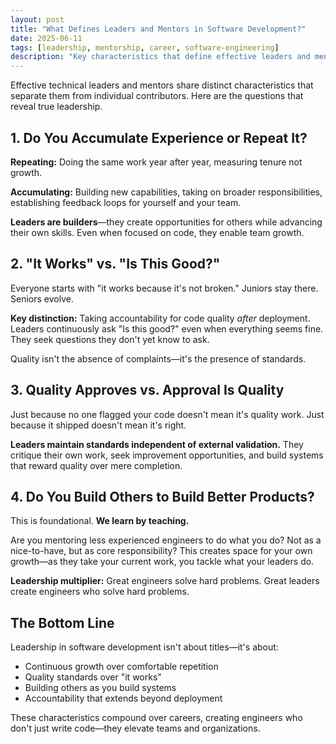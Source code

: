 ```yaml
---
layout: post
title: "What Defines Leaders and Mentors in Software Development?"
date: 2025-06-11
tags: [leadership, mentorship, career, software-engineering]
description: "Key characteristics that define effective leaders and mentors in software development—accountability, continuous learning, and building others."
---
```


Effective technical leaders and mentors share distinct characteristics that separate them from individual contributors. Here are the questions that reveal true leadership.

## 1. Do You Accumulate Experience or Repeat It?

**Repeating:** Doing the same work year after year, measuring tenure not growth.

**Accumulating:** Building new capabilities, taking on broader responsibilities, establishing feedback loops for yourself and your team.

**Leaders are builders**—they create opportunities for others while advancing their own skills. Even when focused on code, they enable team growth.

## 2. "It Works" vs. "Is This Good?"

Everyone starts with "it works because it's not broken." Juniors stay there. Seniors evolve.

**Key distinction:** Taking accountability for code quality *after* deployment. Leaders continuously ask "Is this good?" even when everything seems fine. They seek questions they don't yet know to ask.

Quality isn't the absence of complaints—it's the presence of standards.

## 3. Quality Approves vs. Approval Is Quality

Just because no one flagged your code doesn't mean it's quality work. Just because it shipped doesn't mean it's right.

**Leaders maintain standards independent of external validation.** They critique their own work, seek improvement opportunities, and build systems that reward quality over mere completion.

## 4. Do You Build Others to Build Better Products?

This is foundational. **We learn by teaching.**

Are you mentoring less experienced engineers to do what you do? Not as a nice-to-have, but as core responsibility? This creates space for your own growth—as they take your current work, you tackle what your leaders do.

**Leadership multiplier:** Great engineers solve hard problems. Great leaders create engineers who solve hard problems.

## The Bottom Line

Leadership in software development isn't about titles—it's about:
- Continuous growth over comfortable repetition
- Quality standards over "it works"
- Building others as you build systems
- Accountability that extends beyond deployment

These characteristics compound over careers, creating engineers who don't just write code—they elevate teams and organizations.